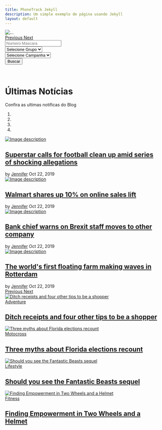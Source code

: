 ```yaml
---
title: PhoneTrack Jekyll
description: Um simple exemplo de página usando Jekyll
layout: default
---
```


<section>
        <div id="carouselExampleFade" class="carousel slide carousel-fade" data-ride="carousel">
          <div class="carousel-inner">
            <div class="carousel-item active"><img class="d-block w-100" alt="..." src="https://upload.wikimedia.org/wikipedia/commons/8/8d/Yarra_Night_Panorama%2C_Melbourne_-_Feb_2005.jpg" /></div>
          </div><a class="carousel-control-prev" role="button" data-slide="prev" href="#carouselExampleFade"><span class="carousel-control-prev-icon" aria-hidden="true"></span> <span class="sr-only">Previous</span> </a> <a class="carousel-control-next" role="button" data-slide="next" href="#carouselExampleFade"> <span class="carousel-control-next-icon" aria-hidden="true"></span> <span class="sr-only">Next</span> </a></div>
      </section>

<section class="search-sec">
        <div class="container">
          <form action="#" method="post" novalidate="novalidate">
            <div class="row">
              <div class="col-lg-12">
                <div class="row">
                  <div class="col-lg-3 col-md-3 col-sm-12 p-0"><input type="text" class="form-control search-slt" placeholder="Numero Mascara" /></div>
                  <div class="col-lg-3 col-md-3 col-sm-12 p-0"><select class="form-control search-slt" id="exampleFormControlSelect1"><option>Selecione Grupo</option><option>Example one</option><option>Example one</option><option>Example one</option><option>Example one</option><option>Example one</option><option>Example one</option> </select></div>
                  <div class="col-lg-3 col-md-3 col-sm-12 p-0"><select class="form-control search-slt" id="exampleFormControlSelect1"><option>Selecione Campanha</option><option>Example one</option><option>Example one</option><option>Example one</option><option>Example one</option><option>Example one</option><option>Example one</option> </select></div>
                  <div class="col-lg-3 col-md-3 col-sm-12 p-0"><button type="button" class="btn btn-danger wrn-btn">Buscar</button></div>
                </div>
              </div>
            </div>
          </form>
        </div>
      </section>

<div>
        <div class="highlight">&nbsp;</div>
      </div>

<div class="container">
        <div class="row mb-2">
          <div class="col-12 text-center pt-3">
            <h1>&Uacute;ltimas Not&iacute;cias</h1>
            <p>Confira as ultimas notificas do Blog</p>
          </div>
        </div>
        <div class="row">
          <!--base32-c9gq6t9k68pp2t3n6rt7euvd6grpuw3qe9v66tbed8v62e1ke5jkjtvh61vk6db570pp4rbkcmtk4-base32-->
          <div class="include-wrapper pb-5 col-12">
            <!--base32-c9gq6t9k68pp2t1jdmv6wcht75w3echgdnupue1n74ukgbb2c5tpactj-base32-->
            <section class="row">
              <!--base32-c9gq6t9k68pp2t3n6rt7euvd6grq8w3jenh38rveegt30xkb6njqgx375nh62wv56ct0-base32-->
              <div class="col-12 col-md-6 pb-0 pb-md-3 pt-2 pr-md-1">
                <div id="featured" class="carousel slide carousel" data-ride="carousel">
                  <!--base32-c9gq6t9k68ppat3g6tn78ctncmw6edkqe9h70t1nddr34y1k6mpp4rbkcmtk4-base32-->
                  <ol class="carousel-indicators top-indicator">
                    <li data-target="#featured" data-slide-to="0" class="active">&nbsp;</li>
                    <li data-target="#featured" data-slide-to="1">&nbsp;</li>
                    <li data-target="#featured" data-slide-to="2">&nbsp;</li>
                    <li data-target="#featured" data-slide-to="3">&nbsp;</li>
                  </ol>
                  <!--base32-c9gq6t9k68pp6t37e4u7cxkecnj6mw3j70tkjt3me4v62xv75nh62wv56ct0-base32-->
                  <div class="carousel-inner">
                    <!--base32-c9gq6t9k68pkjdbn6tgqce9gcnj70dkaegtkat9r5nh62wv56ct0-base32-->
                    <div class="carousel-item active">
                      <div class="card border-0 rounded-0 text-light overflow zoom">
                        <!--base32-c9gq6t9k68ppau3d6xgqcrhjchu6ew3aerr2urk1edjk6cg-base32-->
                        <div class="position-relative">
                          <!--base32-c9gq6t9k68ppau3d6xgqcrhjchu6ew3aerrk0t1ne1r6abb2c5tpactj-base32-->
                          <div class="ratio_left-cover-1 image-wrapper"><a href="https://bootstrap.news/bootstrap-4-template-news-portal-magazine/"><img class="img-fluid w-100" alt="Image description" src="https://bootstrap.news/source/img1.jpg" /> </a></div>
                          <!--base32-c9gq6t9k68ppau3de4w7cctn5nh62wv56ct0-base32-->
                          <div class="position-absolute p-2 p-lg-3 b-0 w-100 bg-shadow">
                            <!--base32-c9gq6t9k68ppau3de4w7cctn6grpew3qegrk0rv8d9rkcwkpd9j3awhq71up4tk4e8pp4rbkcmtk4-base32-->
                            <h2 class="h3 post-title text-white my-1"><a href="https://bootstrap.news/bootstrap-4-template-news-portal-magazine/">Superstar calls for football clean up amid series of shocking allegations</a></h2>
                            <!--base32-c9gq6t9k68pk8cbge1gqgcth6grqadkaf0tp6rvdcwr2urk1edjk6cg-base32-->
                            <div class="news-meta"><span class="news-author">by <a class="text-white font-weight-bold" href="../category/author.html">Jennifer</a></span> <span class="news-date">Oct 22, 2019</span></div>
                          </div>
                          <!--base32-c9gq6t9k68pp6vkh6rw3gcvdcguqadkjegw2urk1edjk6cg-base32-->
                        </div>
                        <!--base32-c9gq6t9k68pp6vkh6rw3gcvdcgrqaw3ne9npartndnr74bb2c5tpactj-base32-->
                      </div>
                    </div>
                    <!--base32-c9gq6t9k68pkjdbn6tgqce9gcnj70dkaegtkat9r5nh62wv56ct0-base32-->
                    <div class="carousel-item">
                      <div class="card border-0 rounded-0 text-light overflow zoom">
                        <!--base32-c9gq6t9k68ppau3d6xgqcrhjchu6ew3aerr2urk1edjk6cg-base32-->
                        <div class="position-relative">
                          <!--base32-c9gq6t9k68ppau3d6xgqcrhjchu6ew3aerrk0t1ne1r6abb2c5tpactj-base32-->
                          <div class="ratio_left-cover-1 image-wrapper"><a href="https://bootstrap.news/bootstrap-4-template-news-portal-magazine/"><img class="img-fluid w-100" alt="Image description" src="https://bootstrap.news/source/img2.jpg" /> </a></div>
                          <!--base32-c9gq6t9k68ppau3de4w7cctn5nh62wv56ct0-base32-->
                          <div class="position-absolute p-2 p-lg-3 b-0 w-100 bg-shadow">
                            <!--base32-c9gq6t9k68ppau3de4w7cctn6grpew3qegrk0rv8d9rkcwkpd9j3awhq71up4tk4e8pp4rbkcmtk4-base32-->
                            <h2 class="h3 post-title text-white my-1"><a href="https://bootstrap.news/bootstrap-4-template-news-portal-magazine/">Walmart shares up 10% on online sales lift</a></h2>
                            <!--base32-c9gq6t9k68pk8cbge1gqgcth6grqadkaf0tp6rvdcwr2urk1edjk6cg-base32-->
                            <div class="news-meta"><span class="news-author">by <a class="text-white font-weight-bold" href="../category/author.html">Jennifer</a></span> <span class="news-date">Oct 22, 2019</span></div>
                          </div>
                          <!--base32-c9gq6t9k68pp6vkh6rw3gcvdcguqadkjegw2urk1edjk6cg-base32-->
                        </div>
                        <!--base32-c9gq6t9k68pp6vkh6rw3gcvdcgrqaw3ne9npartndnr74bb2c5tpactj-base32-->
                      </div>
                    </div>
                    <!--base32-c9gq6t9k68pkjdbn6tgqce9gcnj70dkaegtkat9r5nh62wv56ct0-base32-->
                    <div class="carousel-item">
                      <div class="card border-0 rounded-0 text-light overflow zoom">
                        <!--base32-c9gq6t9k68ppau3d6xgqcrhjchu6ew3aerr2urk1edjk6cg-base32-->
                        <div class="position-relative">
                          <!--base32-c9gq6t9k68ppau3d6xgqcrhjchu6ew3aerrk0t1ne1r6abb2c5tpactj-base32-->
                          <div class="ratio_left-cover-1 image-wrapper"><a href="https://bootstrap.news/bootstrap-4-template-news-portal-magazine/"><img class="img-fluid w-100" alt="Image description" src="https://bootstrap.news/source/img3.jpg" /> </a></div>
                          <!--base32-c9gq6t9k68ppau3de4w7cctn5nh62wv56ct0-base32-->
                          <div class="position-absolute p-2 p-lg-3 b-0 w-100 bg-shadow">
                            <!--base32-c9gq6t9k68ppau3de4w7cctn6grpew3qegrk0rv8d9rkcwkpd9j3awhq71up4tk4e8pp4rbkcmtk4-base32-->
                            <h2 class="h3 post-title text-white my-1"><a href="https://bootstrap.news/bootstrap-4-template-news-portal-magazine/">Bank chief warns on Brexit staff moves to other company</a></h2>
                            <!--base32-c9gq6t9k68pk8cbge1gqgcth6grqadkaf0tp6rvdcwr2urk1edjk6cg-base32-->
                            <div class="news-meta"><span class="news-author">by <a class="text-white font-weight-bold" href="../category/author.html">Jennifer</a></span> <span class="news-date">Oct 22, 2019</span></div>
                          </div>
                          <!--base32-c9gq6t9k68pp6vkh6rw3gcvdcguqadkjegw2urk1edjk6cg-base32-->
                        </div>
                        <!--base32-c9gq6t9k68pp6vkh6rw3gcvdcgrqaw3ne9npartndnr74bb2c5tpactj-base32-->
                      </div>
                    </div>
                    <!--base32-c9gq6t9k68pkjdbn6tgqce9gcnj70dkaegtkat9r5nh62wv56ct0-base32-->
                    <div class="carousel-item">
                      <div class="card border-0 rounded-0 text-light overflow zoom">
                        <!--base32-c9gq6t9k68ppau3d6xgqcrhjchu6ew3aerr2urk1edjk6cg-base32-->
                        <div class="position-relative">
                          <!--base32-c9gq6t9k68ppau3d6xgqcrhjchu6ew3aerrk0t1ne1r6abb2c5tpactj-base32-->
                          <div class="ratio_left-cover-1 image-wrapper"><a href="https://bootstrap.news/bootstrap-4-template-news-portal-magazine/"><img class="img-fluid w-100" alt="Image description" src="https://bootstrap.news/source/img4.jpg" /> </a></div>
                          <!--base32-c9gq6t9k68ppau3de4w7cctn5nh62wv56ct0-base32-->
                          <div class="position-absolute p-2 p-lg-3 b-0 w-100 bg-shadow">
                            <!--base32-c9gq6t9k68ppau3de4w7cctn6grpew3qegrk0rv8d9rkcwkpd9j3awhq71up4tk4e8pp4rbkcmtk4-base32-->
                            <h2 class="h3 post-title text-white my-1"><a href="https://bootstrap.news/bootstrap-4-template-news-portal-magazine/">The world's first floating farm making waves in Rotterdam</a></h2>
                            <!--base32-c9gq6t9k68pk8cbge1gqgcth6grqadkaf0tp6rvdcwr2urk1edjk6cg-base32-->
                            <div class="news-meta"><span class="news-author">by <a class="text-white font-weight-bold" href="../category/author.html">Jennifer</a></span> <span class="news-date">Oct 22, 2019</span></div>
                          </div>
                          <!--base32-c9gq6t9k68pp6vkh6rw3gcvdcguqadkjegw2urk1edjk6cg-base32-->
                        </div>
                        <!--base32-c9gq6t9k68pp6vkh6rw3gcvdcgrqaw3ne9npartndnr74bb2c5tpactj-base32-->
                      </div>
                    </div>
                    <!--base32-c9gq6t9k68pp6vkh6rw3gcttcnm6mw3n70tppt38dnr3gx32d8pp4rbkcmtk4-base32-->
                  </div>
                  <!--base32-c9gq6t9k68pp6vkh6rw3gctkccuq8dktf1h6prvee0t30xb2cnj78ukh6gpp4rbkcmtk4-base32-->
                </div>
                <!--base32-c9gq6t9k68pp8x37e5hqarhqccuqadkaetv6abb2c5tpactj-base32--><a class="carousel-control-prev" role="button" data-slide="prev" href="#featured"><span class="carousel-control-prev-icon" aria-hidden="true"></span> <span class="sr-only">Previous</span> </a> <a class="carousel-control-next" role="button" data-slide="next" href="#featured"> <span class="carousel-control-next-icon" aria-hidden="true"></span> <span class="sr-only">Next</span> </a></div>
              <!--base32-c9gq6t9k68pkgvkh6rw3gcvbchm6uw1rehh6md1he4v62y3pdcpp4rbkcmtk4-base32-->
              <!--base32-c9gq6t9k68pp2t3n6rt7euvd6grpgdktf4rk0t3md9rpaxvj5nh62wv56ct0-base32-->
              <div class="col-12 col-md-6 pt-2 pl-md-1 mb-3 mb-lg-4">
                <div class="row">
                  <!--base32-c9gq6t9k68pp8x3ae5jqex1gccwq2wb75nh62wv56ct0-base32-->
                  <div class="col-6 pb-1 pt-0 pr-1">
                    <div class="card border-0 rounded-0 text-white overflow zoom">
                      <!--base32-c9gq6t9k68ppau3d6xgqcrhjchu6ew3aerr2urk1edjk6cg-base32-->
                      <div class="position-relative">
                        <!--base32-c9gq6t9k68ppau3d6xgqcrhjchu6ew3aerrk0t1ne1r6abb2c5tpactj-base32-->
                        <div class="ratio_right-cover-2 image-wrapper"><a href="/adventure/2019/02/25/ditch-receipts-and-four-other-tips-to-be-a-shopper.html"><img class="img-fluid" alt="Ditch receipts and four other tips to be a shopper" src="https://bootstrap.news/source/img8.jpg" /> </a></div>
                        <!--base32-c9gq6t9k68ppau3de4w7cctn5nh62wv56ct0-base32-->
                        <div class="position-absolute p-2 p-lg-3 b-0 w-100 bg-shadow">
                          <!--base32-c9gq6t9k68pk8cb8e0t7gctncdw72w9mf4wk0bb2c5tpactj-base32--><a class="p-1 badge badge-primary rounded-0" href="/adventure/2019/02/25/ditch-receipts-and-four-other-tips-to-be-a-shopper.html">Adventure</a>
                          <!--base32-c9gq6t9k68ppau3de4w7cctn6grpew3qegrk0rv8d9rkcwkpd9j3awhq71up4tk4e8pp4rbkcmtk4-base32--><a href="/adventure/2019/02/25/ditch-receipts-and-four-other-tips-to-be-a-shopper.html"> </a>
                          <h2 class="h5 text-white my-1"><a href="/adventure/2019/02/25/ditch-receipts-and-four-other-tips-to-be-a-shopper.html">Ditch receipts and four other tips to be a shopper</a></h2><a href="/adventure/2019/02/25/ditch-receipts-and-four-other-tips-to-be-a-shopper.html"> </a></div>
                        <!--base32-c9gq6t9k68pp6vkh6rw3gcvdcguqadkjegw2urk1edjk6cg-base32-->
                      </div>
                      <!--base32-c9gq6t9k68pp6vkh6rw3gcvdcgrqaw3ne9npartndnr74bb2c5tpactj-base32-->
                    </div>
                  </div>
                  <div class="col-6 pb-1 pt-0 pr-1">
                    <div class="card border-0 rounded-0 text-white overflow zoom">
                      <!--base32-c9gq6t9k68ppau3d6xgqcrhjchu6ew3aerr2urk1edjk6cg-base32-->
                      <div class="position-relative">
                        <!--base32-c9gq6t9k68ppau3d6xgqcrhjchu6ew3aerrk0t1ne1r6abb2c5tpactj-base32-->
                        <div class="ratio_right-cover-2 image-wrapper"><a href="/motocross/2019/02/23/three-myths-about-florida-elections-recount.html"><img class="img-fluid" alt="Three myths about Florida elections recount" src="https://bootstrap.news/source/img6.jpg" /> </a></div>
                        <!--base32-c9gq6t9k68ppau3de4w7cctn5nh62wv56ct0-base32-->
                        <div class="position-absolute p-2 p-lg-3 b-0 w-100 bg-shadow">
                          <!--base32-c9gq6t9k68pk8cb8e0t7gctncdw72w9mf4wk0bb2c5tpactj-base32--><a class="p-1 badge badge-primary rounded-0" href="/motocross/2019/02/23/three-myths-about-florida-elections-recount.html">Motocross</a>
                          <!--base32-c9gq6t9k68ppau3de4w7cctn6grpew3qegrk0rv8d9rkcwkpd9j3awhq71up4tk4e8pp4rbkcmtk4-base32--><a href="/motocross/2019/02/23/three-myths-about-florida-elections-recount.html"> </a>
                          <h2 class="h5 text-white my-1"><a href="/motocross/2019/02/23/three-myths-about-florida-elections-recount.html">Three myths about Florida elections recount</a></h2><a href="/motocross/2019/02/23/three-myths-about-florida-elections-recount.html"> </a></div>
                        <!--base32-c9gq6t9k68pp6vkh6rw3gcvdcguqadkjegw2urk1edjk6cg-base32-->
                      </div>
                      <!--base32-c9gq6t9k68pp6vkh6rw3gcvdcgrqaw3ne9npartndnr74bb2c5tpactj-base32-->
                    </div>
                  </div>
                  <div class="col-6 pb-1 pt-0 pr-1">
                    <div class="card border-0 rounded-0 text-white overflow zoom">
                      <!--base32-c9gq6t9k68ppau3d6xgqcrhjchu6ew3aerr2urk1edjk6cg-base32-->
                      <div class="position-relative">
                        <!--base32-c9gq6t9k68ppau3d6xgqcrhjchu6ew3aerrk0t1ne1r6abb2c5tpactj-base32-->
                        <div class="ratio_right-cover-2 image-wrapper"><a href="/lifestyle/2019/02/22/should-you-see-the-fantastic-beasts-sequel.html"><img class="img-fluid" alt="Should you see the Fantastic Beasts sequel" src="https://bootstrap.news/source/img5.jpg" /> </a></div>
                        <!--base32-c9gq6t9k68ppau3de4w7cctn5nh62wv56ct0-base32-->
                        <div class="position-absolute p-2 p-lg-3 b-0 w-100 bg-shadow">
                          <!--base32-c9gq6t9k68pk8cb8e0t7gctncdw72w9mf4wk0bb2c5tpactj-base32--><a class="p-1 badge badge-primary rounded-0" href="/lifestyle/2019/02/22/should-you-see-the-fantastic-beasts-sequel.html">Lifestyle</a>
                          <!--base32-c9gq6t9k68ppau3de4w7cctn6grpew3qegrk0rv8d9rkcwkpd9j3awhq71up4tk4e8pp4rbkcmtk4-base32--><a href="/lifestyle/2019/02/22/should-you-see-the-fantastic-beasts-sequel.html"> </a>
                          <h2 class="h5 text-white my-1"><a href="/lifestyle/2019/02/22/should-you-see-the-fantastic-beasts-sequel.html">Should you see the Fantastic Beasts sequel</a></h2><a href="/lifestyle/2019/02/22/should-you-see-the-fantastic-beasts-sequel.html"> </a></div>
                        <!--base32-c9gq6t9k68pp6vkh6rw3gcvdcguqadkjegw2urk1edjk6cg-base32-->
                      </div>
                      <!--base32-c9gq6t9k68pp6vkh6rw3gcvdcgrqaw3ne9npartndnr74bb2c5tpactj-base32-->
                    </div>
                  </div>
                  <div class="col-6 pb-1 pt-0 pr-1">
                    <div class="card border-0 rounded-0 text-white overflow zoom">
                      <!--base32-c9gq6t9k68ppau3d6xgqcrhjchu6ew3aerr2urk1edjk6cg-base32-->
                      <div class="position-relative">
                        <!--base32-c9gq6t9k68ppau3d6xgqcrhjchu6ew3aerrk0t1ne1r6abb2c5tpactj-base32-->
                        <div class="ratio_right-cover-2 image-wrapper"><a href="/fitness/2019/02/22/finding-empowerment-in-two-wheels-and-a-helmet.html"><img class="img-fluid" alt="Finding Empowerment in Two Wheels and a Helmet" src="https://bootstrap.news/source/img7.jpg" /> </a></div>
                        <!--base32-c9gq6t9k68ppau3de4w7cctn5nh62wv56ct0-base32-->
                        <div class="position-absolute p-2 p-lg-3 b-0 w-100 bg-shadow">
                          <!--base32-c9gq6t9k68pk8cb8e0t7gctncdw72w9mf4wk0bb2c5tpactj-base32--><a class="p-1 badge badge-primary rounded-0" href="/fitness/2019/02/22/finding-empowerment-in-two-wheels-and-a-helmet.html">Fitness</a>
                          <!--base32-c9gq6t9k68ppau3de4w7cctn6grpew3qegrk0rv8d9rkcwkpd9j3awhq71up4tk4e8pp4rbkcmtk4-base32--><a href="/fitness/2019/02/22/finding-empowerment-in-two-wheels-and-a-helmet.html"> </a>
                          <h2 class="h5 text-white my-1"><a href="/fitness/2019/02/22/finding-empowerment-in-two-wheels-and-a-helmet.html">Finding Empowerment in Two Wheels and a Helmet</a></h2><a href="/fitness/2019/02/22/finding-empowerment-in-two-wheels-and-a-helmet.html"> </a></div>
                        <!--base32-c9gq6t9k68pp6vkh6rw3gcvdcguqadkjegw2urk1edjk6cg-base32-->
                      </div>
                      <!--base32-c9gq6t9k68pp6vkh6rw3gcvdcgrqaw3ne9npartndnr74bb2c5tpactj-base32-->
                    </div>
                  </div>
                  <!--base32-c9gq6t9k68pp6vkh6rw3gcv5cdq7cw9p70tk4t3rewr2urk1edjk6cg-base32-->
                </div>
              </div>
              <!--base32-c9gq6t9k68pkgvkh6rw3gctjchw7echgetnkatbrehkjurk1edjk6cg-base32-->
            </section>
            <!--base32-c9gq6t9k68pkgvhq6gw3gckb71q32vhrd9gpcebj5nh62wv56ct0-base32-->
          </div>
        </div>
      </div>